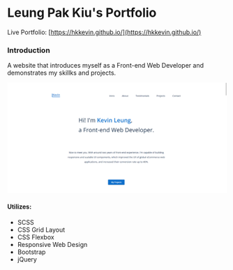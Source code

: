 # Leung Pak Kiu's Portfolio
Live Portfolio: [https://hkkevin.github.io/](https://hkkevin.github.io/)

### Introduction
A website that introduces myself as a Front-end Web Developer and demonstrates my skillks and projects.

![Screenshot of my portfolio](https://raw.githubusercontent.com/hkKevin/hkKevin.github.io/master/images/projects/portfolio/portfolio-landing-page-v4.png)

#### Utilizes:
* SCSS
* CSS Grid Layout
* CSS Flexbox
* Responsive Web Design
* Bootstrap
* jQuery
